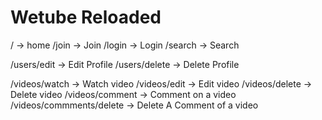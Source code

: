 # Wetube Reloaded

/ -> home
/join -> Join
/login -> Login
/search -> Search


/users/edit -> Edit Profile
/users/delete -> Delete Profile

/videos/watch -> Watch video
/videos/edit -> Edit video
/videos/delete -> Delete video
/videos/comment -> Comment on a video
/videos/commments/delete -> Delete A Comment of a video